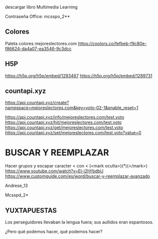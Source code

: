 

descargar libro Multimedia Learning

Contraseña Office: mcsspo_2**

## Colores

Paleta colores mejoreslectores.com
https://coolors.co/fefbeb-f9c80e-f86624-da4a07-ea3546-9c3dcc

## H5P

https://h5p.org/h5p/embed/1293487
https://h5p.org/h5p/embed/1289731



## countapi.xyz

https://api.countapi.xyz/create?namespace=mejoreslectores.com&key=voto-02-1&enable_reset=1

https://api.countapi.xyz/info/mejoreslectores.com/test.voto
https://api.countapi.xyz/hit/mejoreslectores.com/test.voto
https://api.countapi.xyz/get/mejoreslectores.com/test.voto
https://api.countapi.xyz/set/mejoreslectores.com/test.voto?value=0


BUSCAR Y REEMPLAZAR
===================

Hacer grupos y escapar caracter < con \<
(\<mark oculta\>)(*)(\</mark\>)
https://www.youtube.com/watch?v=El-i2hYbdbU
https://www.customguide.com/es/word/buscar-y-reemplazar-avanzado 


Andrese_13

Mcsspd_2*


## YUXTAPUESTAS

Los perseguidores llevaban la lengua fuera; sus aullidos eran espantosos.

¿Pero qué podemos hacer, qué podemos hacer?


